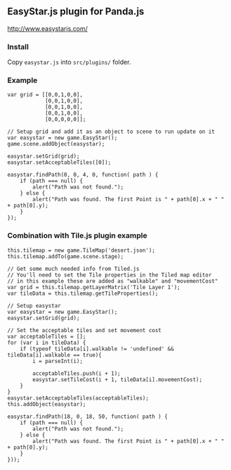 ## EasyStar.js plugin for Panda.js

http://www.easystarjs.com/

### Install

Copy `easystar.js` into `src/plugins/` folder.

### Example

    var grid = [[0,0,1,0,0],
                [0,0,1,0,0],
                [0,0,1,0,0],
                [0,0,1,0,0],
                [0,0,0,0,0]];

    // Setup grid and add it as an object to scene to run update on it
    var easystar = new game.EasyStar();
    game.scene.addObject(easystar); 

    easystar.setGrid(grid);
    easystar.setAcceptableTiles([0]);

    easystar.findPath(0, 0, 4, 0, function( path ) {
        if (path === null) {
            alert("Path was not found.");
        } else {
            alert("Path was found. The first Point is " + path[0].x + " " + path[0].y);
        }
    });

### Combination with Tile.js plugin example

    this.tilemap = new game.TileMap('desert.json');
    this.tilemap.addTo(game.scene.stage);

    // Get some much needed info from Tiled.js 
    // You'll need to set the Tile properties in the Tiled map editor
    // in this example these are added as "walkable" and "movementCost"
    var grid = this.tilemap.getLayerMatrix('Tile Layer 1');
    var tileData = this.tilemap.getTileProperties();

    // Setup easystar
    var easystar = new game.EasyStar();
    easystar.setGrid(grid);

    // Set the acceptable tiles and set movement cost
    var acceptableTiles = [];
    for (var i in tileData) {
        if (typeof tileData[i].walkable != 'undefined' && tileData[i].walkable == true){
            i = parseInt(i);

            acceptableTiles.push(i + 1);
            easystar.setTileCost(i + 1, tileData[i].movementCost);
        }
    }
    easystar.setAcceptableTiles(acceptableTiles);
    this.addObject(easystar);

    easystar.findPath(18, 0, 18, 50, function( path ) {
        if (path === null) {
            alert("Path was not found.");
        } else {
            alert("Path was found. The first Point is " + path[0].x + " " + path[0].y);
        }
    }));

